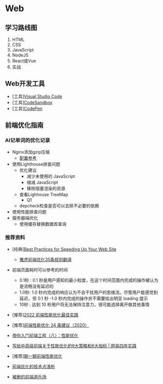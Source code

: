 # Web

## 学习路线图

1. HTML
2. CSS
3. JavaScript
4. NodeJS
5. React或Vue
6. 实战

## Web开发工具

* [工具][Visual Studio Code](https://code.visualstudio.com)
* [工具][CodeSandbox](https://codesandbox.io)
* [工具][CodePen](https://codepen.io)

## 前端优化指南

### AI记单词的优化记录

* Nginx添加gzip压缩
  * [配置参考](../../DevOps/运维/负载均衡/Nginx/README.md)
* 使用Lighthouse排查问题
  * 优化建议
    * 减少未使用的 JavaScript
    * 缩减 JavaScript
    * 移除阻塞渲染的资源
  * 查看Lighhouse TreeMap
    * Q1
  * depcheck检查是否可以去除不必要的依赖
* 使用性能排查问题
* 服务器端优化
  * 使用缓存替换数据库查询

### 推荐资料

* [经典][Best Practices for Speeding Up Your Web Site](https://developer.yahoo.com/performance/rules.html)
  * [雅虎前端优化35条规则翻译](https://github.com/creeperyang/blog/issues/1)

* 前端页面耗时可以参考的时间
  * 0.1秒 : 0.1 秒是用户感知的最小粒度，在这个时间范围内完成的操作被认为是流畅没有延迟的
  * 1.0秒: 1.0 秒内完成的响应认为不会干扰用户的思维流。尽管用户能感觉到延迟，但 0.1 秒 -1.0 秒内完成的操作并不需要给出明显 loading 提示
  * 10秒 : 达到 10 秒用户将无法保持注意力，很可能选择离开做其他事情

* [推荐][2022 前端性能优化最佳实践](https://segmentfault.com/a/1190000041753539)
* [推荐][前端性能优化 24 条建议（2020）](https://segmentfault.com/a/1190000022205291)
* [带你入门前端工程（八）：性能优化](https://www.freecodecamp.org/chinese/news/front-end-engineering-performance-optimization)
* [写给中高级前端关于性能优化的9大策略和6大指标 | 网易四年实践](https://juejin.cn/post/6981673766178783262)
* [推荐][聊一聊前端性能优化](https://juejin.cn/post/6911472693405548557)
* [前端优化的技术点浅析](https://developer.aliyun.com/article/8818)
* [被删的前端游乐场](https://godbasin.github.io/front-end-playground/front-end-basic)
